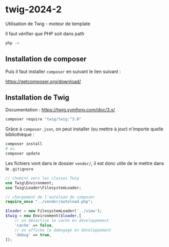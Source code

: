 # twig-2024-2
Utilisation de Twig - moteur de template

Il faut vérifier que PHP soit dans path

```bash
php -v
```

## Installation de composer

Puis il faut installer `composer` en suivant le lien suivant :

https://getcomposer.org/download/

## Installation de Twig

Documentation :
https://twig.symfony.com/doc/3.x/

```bash
composer require "twig/twig:^3.0"
```

Grâce à `composer.json`, on peut installer (ou mettre à jour) 
n'importe quelle bibliothèque :

```bash
composer install
# ou
composer update
```

Les fichiers vont dans le dossier `vendor/`, il est donc utile de le mettre
dans le `.gitignore`

```php
// chemins vers les classes Twig
use Twig\Environment;
use Twig\Loader\FilesystemLoader;

// chargement de l'autoload de composer
require_once "../vendor/autoload.php";

$loader = new FilesystemLoader('../view');
$twig = new Environment($loader,[
    // on désactive le cache en développement
    'cache' => false,
    // on affiche le debogage en développement
    'debug' => true,
]);
```